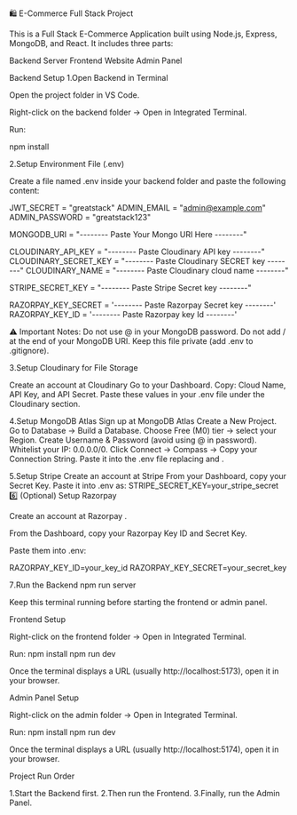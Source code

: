 🛍️ E-Commerce Full Stack Project

This is a Full Stack E-Commerce Application built using Node.js, Express, MongoDB, and React.
It includes three parts:

Backend Server
Frontend Website
Admin Panel

Backend Setup
1️.Open Backend in Terminal

Open the project folder in VS Code.

Right-click on the backend folder → Open in Integrated Terminal.

Run:

npm install


2️.Setup Environment File (.env)

Create a file named .env inside your backend folder and paste the following content:

JWT_SECRET = "greatstack"
ADMIN_EMAIL = "admin@example.com"
ADMIN_PASSWORD = "greatstack123"

MONGODB_URI = "-------- Paste Your Mongo URI Here --------"

CLOUDINARY_API_KEY = "-------- Paste Cloudinary API key --------"
CLOUDINARY_SECRET_KEY = "-------- Paste Cloudinary SECRET key --------"
CLOUDINARY_NAME = "-------- Paste Cloudinary cloud name --------"

STRIPE_SECRET_KEY = "-------- Paste Stripe Secret key --------"

RAZORPAY_KEY_SECRET = '-------- Paste Razorpay Secret key --------'
RAZORPAY_KEY_ID = '-------- Paste Razorpay key Id --------'


⚠️ Important Notes:
Do not use @ in your MongoDB password.
Do not add / at the end of your MongoDB URI.
Keep this file private (add .env to .gitignore).

3️.Setup Cloudinary for File Storage

Create an account at Cloudinary
Go to your Dashboard.
Copy: Cloud Name, API Key, and API Secret.
Paste these values in your .env file under the Cloudinary section.

4️.Setup MongoDB Atlas
Sign up at MongoDB Atlas
Create a New Project.
Go to Database → Build a Database.
Choose Free (M0) tier → select your Region.
Create Username & Password (avoid using @ in password).
Whitelist your IP: 0.0.0.0/0.
Click Connect → Compass → Copy your Connection String.
Paste it into the .env file replacing <username> and <password>.

5️.Setup Stripe
Create an account at Stripe
From your Dashboard, copy your Secret Key.
Paste it into .env as:
STRIPE_SECRET_KEY=your_stripe_secret
6️⃣ (Optional) Setup Razorpay

Create an account at Razorpay
.

From the Dashboard, copy your Razorpay Key ID and Secret Key.

Paste them into .env:

RAZORPAY_KEY_ID=your_key_id
RAZORPAY_KEY_SECRET=your_secret_key

7️.Run the Backend
npm run server

Keep this terminal running before starting the frontend or admin panel.

Frontend Setup

Right-click on the frontend folder → Open in Integrated Terminal.

Run:
npm install
npm run dev


Once the terminal displays a URL (usually http://localhost:5173), open it in your browser.

Admin Panel Setup

Right-click on the admin folder → Open in Integrated Terminal.

Run:
npm install
npm run dev

Once the terminal displays a URL (usually http://localhost:5174), open it in your browser.

Project Run Order

1️.Start the Backend first.
2️.Then run the Frontend.
3️.Finally, run the Admin Panel.
